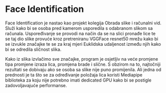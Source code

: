 # Face Identification
 
Face Identification je nastao kao projekt kolegija Obrada slike i računalni vid.
Služi kako bi se osoba pred kamerom usporedila s odabranom slikom sa računala.
Uspoređivanje se provodi na način da se na slici pronađe lice te se taj dio slike
provuće kroz pretreniranu VGGFace resnet50 mrežu kako bi se izvukle značajke te se
za kraj mjeri Euklidska udaljenost između njih kako bi se odredila sličnost slika.

Kako iz slika izvlačimo sve značajke, program je osjetljiv na veće promjene tipa
promjene izraza lica, promjena brade i slične. S obzirom na to, najtočniji rezultati
se dobivaju ako se osoba sa slike nije puno promijenila. Ali jedna od prednosti 
je ta što se za određivanje položaja lica koristi Mediapipe biblioteka za koju
nije potrebno imati dedicated GPU kako bi se postigle zadovoljavajuće performanse.